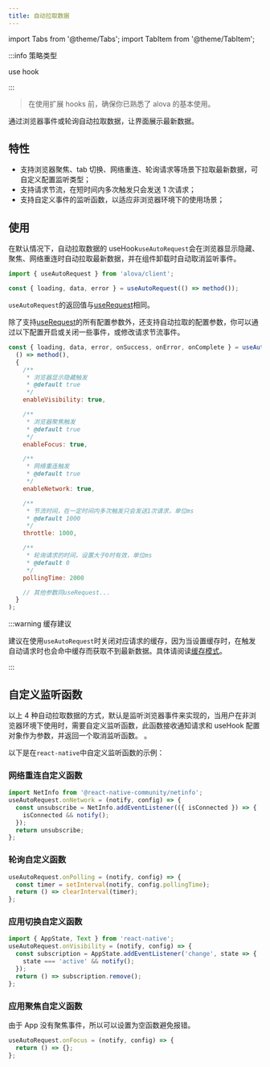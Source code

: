 ```yaml
---
title: 自动拉取数据
---
```


import Tabs from '@theme/Tabs';
import TabItem from '@theme/TabItem';

:::info 策略类型

use hook

:::

> 在使用扩展 hooks 前，确保你已熟悉了 alova 的基本使用。

通过浏览器事件或轮询自动拉取数据，让界面展示最新数据。

## 特性

- 支持浏览器聚焦、tab 切换、网络重连、轮询请求等场景下拉取最新数据，可自定义配置监听类型；
- 支持请求节流，在短时间内多次触发只会发送 1 次请求；
- 支持自定义事件的监听函数，以适应非浏览器环境下的使用场景；

## 使用

在默认情况下，自动拉取数据的 useHook`useAutoRequest`会在浏览器显示隐藏、聚焦、网络重连时自动拉取最新数据，并在组件卸载时自动取消监听事件。

```javascript
import { useAutoRequest } from 'alova/client';

const { loading, data, error } = useAutoRequest(() => method());
```

`useAutoRequest`的返回值与[useRequest](/next/api/core-hooks#userequest)相同。

除了支持[useRequest](/next/api/core-hooks#userequest)的所有配置参数外，还支持自动拉取的配置参数，你可以通过以下配置开启或关闭一些事件，或修改请求节流事件。

```javascript
const { loading, data, error, onSuccess, onError, onComplete } = useAutoRequest(
  () => method(),
  {
    /**
     * 浏览器显示隐藏触发
     * @default true
     */
    enableVisibility: true,

    /**
     * 浏览器聚焦触发
     * @default true
     */
    enableFocus: true,

    /**
     * 网络重连触发
     * @default true
     */
    enableNetwork: true,

    /**
     * 节流时间，在一定时间内多次触发只会发送1次请求，单位ms
     * @default 1000
     */
    throttle: 1000,

    /**
     * 轮询请求的时间，设置大于0时有效，单位ms
     * @default 0
     */
    pollingTime: 2000

    // 其他参数同useRequest...
  }
);
```

:::warning 缓存建议

建议在使用`useAutoRequest`时关闭对应请求的缓存，因为当设置缓存时，在触发自动请求时也会命中缓存而获取不到最新数据。具体请阅读[缓存模式](/next/tutorial/cache/mode)。

:::

## 自定义监听函数

以上 4 种自动拉取数据的方式，默认是监听浏览器事件来实现的，当用户在非浏览器环境下使用时，需要自定义监听函数，此函数接收通知请求和 useHook 配置对象作为参数，并返回一个取消监听函数。
。

以下是在`react-native`中自定义监听函数的示例：

### 网络重连自定义函数

```javascript
import NetInfo from '@react-native-community/netinfo';
useAutoRequest.onNetwork = (notify, config) => {
  const unsubscribe = NetInfo.addEventListener(({ isConnected }) => {
    isConnected && notify();
  });
  return unsubscribe;
};
```

### 轮询自定义函数

```javascript
useAutoRequest.onPolling = (notify, config) => {
  const timer = setInterval(notify, config.pollingTime);
  return () => clearInterval(timer);
};
```

### 应用切换自定义函数

```javascript
import { AppState, Text } from 'react-native';
useAutoRequest.onVisibility = (notify, config) => {
  const subscription = AppState.addEventListener('change', state => {
    state === 'active' && notify();
  });
  return () => subscription.remove();
};
```

### 应用聚焦自定义函数

由于 App 没有聚焦事件，所以可以设置为空函数避免报错。

```javascript
useAutoRequest.onFocus = (notify, config) => {
  return () => {};
};
```
